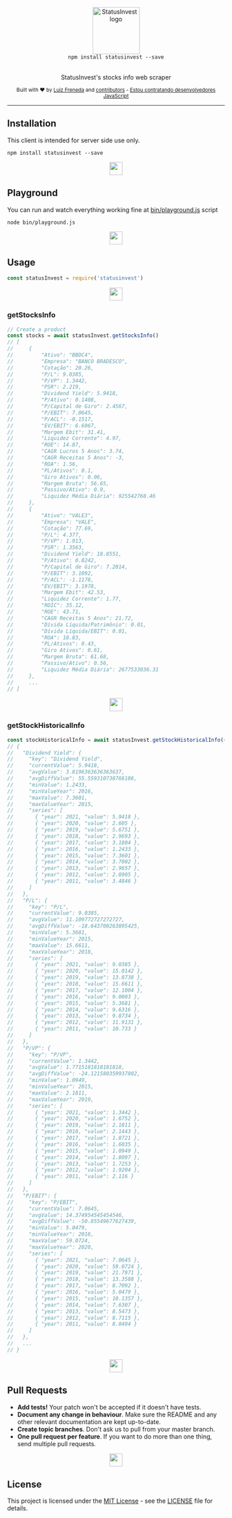 <div align="center">
  <img src=".github/static/logo.png" alt="StatusInvest logo" height="109px">
  <div><code>npm install statusinvest --save</code></div>
  <br>
  <p>
    StatusInvest's stocks info web scraper
  </p>
  <p>


  </p>
  <small>
    Built with ❤ by 
      <a href="https://github.com/lfreneda">Luiz Freneda</a> and
      <a href="https://github.com/lfreneda/statusinvest/graphs/contributors">contributors</a> - <a href="https://fieldcontrol.com.br/vaga-para-desenvolvedor.html?utm_source=github&utm_medium=opensource&utm_campaign=contaazul">Estou contratando desenvolvedores JavaScript</a>
  </small>
</div>

---

## Installation

This client is intended for server side use only.

```
npm install statusinvest --save
```

<div align="center">
  <img height="30px" src=".github/static/separator.png"/>
</div>

## Playground

You can run and watch everything working fine at [bin/playground.js](https://github.com/lfreneda/statusinvest/blob/master/bin/playground.js) script

```
node bin/playground.js
```

<div align="center">
  <img height="30px" src=".github/static/separator.png"/>
</div>

## Usage

```js
const statusInvest = require('statusinvest')
```

<div align="center">
  <img height="30px" src=".github/static/separator.png"/>
</div>

### getStocksInfo

```js
// Create a product
const stocks = await statusInvest.getStocksInfo()
// [
//     {
//         "Ativo": "BBDC4",
//         "Empresa": "BANCO BRADESCO",
//         "Cotação": 20.26,
//         "P/L": 9.0385,
//         "P/VP": 1.3442,
//         "PSR": 2.219,
//         "Dividend Yield": 5.9418,
//         "P/Ativo": 0.1408,
//         "P/Capital de Giro": 2.4567,
//         "P/EBIT": 7.0645,
//         "P/ACL": -0.1517,
//         "EV/EBIT": 6.6067,
//         "Margem Ebit": 31.41,
//         "Liquidez Corrente": 4.97,
//         "ROE": 14.87,
//         "CAGR Lucros 5 Anos": 3.74,
//         "CAGR Receitas 5 Anos": -3,
//         "ROA": 1.56,
//         "PL/Ativos": 0.1,
//         "Giro Ativos": 0.06,
//         "Margem Bruta": 56.65,
//         "Passivo/Ativo": 0.9,
//         "Liquidez Média Diária": 925542768.46
//     },
//     {
//         "Ativo": "VALE3",
//         "Empresa": "VALE",
//         "Cotação": 77.69,
//         "P/L": 4.377,
//         "P/VP": 1.913,
//         "PSR": 1.3563,
//         "Dividend Yield": 18.8551,
//         "P/Ativo": 0.8242,
//         "P/Capital de Giro": 7.2014,
//         "P/EBIT": 3.1892,
//         "P/ACL": -1.1178,
//         "EV/EBIT": 3.1978,
//         "Margem Ebit": 42.53,
//         "Liquidez Corrente": 1.77,
//         "ROIC": 35.12,
//         "ROE": 43.71,
//         "CAGR Receitas 5 Anos": 21.72,
//         "Dívida Líquida/Patrimônio": 0.01,
//         "Dívida Líquida/EBIT": 0.01,
//         "ROA": 18.83,
//         "PL/Ativos": 0.43,
//         "Giro Ativos": 0.61,
//         "Margem Bruta": 61.68,
//         "Passivo/Ativo": 0.56,
//         "Liquidez Média Diária": 2677533036.31
//     },
//     ...
// ]
```

<div align="center">
  <img height="30px" src=".github/static/separator.png"/>
</div>

### getStockHistoricalInfo

```js
const stockHistoricalInfo = await statusInvest.getStockHistoricalInfo({ ticker: 'BBDC4' })
// {
//   "Dividend Yield": {
//     "key": "Dividend Yield",
//     "currentValue": 5.9418,
//     "avgValue": 3.8196363636363637,
//     "avgDiffValue": 55.559310738766186,
//     "minValue": 1.2433,
//     "minValueYear": 2016,
//     "maxValue": 7.3601,
//     "maxValueYear": 2015,
//     "series": [
//       { "year": 2021, "value": 5.9418 },
//       { "year": 2020, "value": 2.605 },
//       { "year": 2019, "value": 5.6751 },
//       { "year": 2018, "value": 2.9693 },
//       { "year": 2017, "value": 3.1804 },
//       { "year": 2016, "value": 1.2433 },
//       { "year": 2015, "value": 7.3601 },
//       { "year": 2014, "value": 3.7002 },
//       { "year": 2013, "value": 2.9657 },
//       { "year": 2012, "value": 2.8905 },
//       { "year": 2011, "value": 3.4846 }
//     ]
//   },
//   "P/L": {
//     "key": "P/L",
//     "currentValue": 9.0385,
//     "avgValue": 11.109772727272727,
//     "avgDiffValue": -18.643700263895425,
//     "minValue": 5.3681,
//     "minValueYear": 2015,
//     "maxValue": 15.6611,
//     "maxValueYear": 2018,
//     "series": [
//       { "year": 2021, "value": 9.0385 },
//       { "year": 2020, "value": 15.0142 },
//       { "year": 2019, "value": 13.8738 },
//       { "year": 2018, "value": 15.6611 },
//       { "year": 2017, "value": 12.1004 },
//       { "year": 2016, "value": 9.0003 },
//       { "year": 2015, "value": 5.3681 },
//       { "year": 2014, "value": 9.6316 },
//       { "year": 2013, "value": 9.8734 },
//       { "year": 2012, "value": 11.9131 },
//       { "year": 2011, "value": 10.733 }
//     ]
//   },
//   "P/VP": {
//     "key": "P/VP",
//     "currentValue": 1.3442,
//     "avgValue": 1.7715181818181818,
//     "avgDiffValue": -24.121580359937802,
//     "minValue": 1.0949,
//     "minValueYear": 2015,
//     "maxValue": 2.1811,
//     "maxValueYear": 2019,
//     "series": [
//       { "year": 2021, "value": 1.3442 },
//       { "year": 2020, "value": 1.6752 },
//       { "year": 2019, "value": 2.1811 },
//       { "year": 2018, "value": 2.1443 },
//       { "year": 2017, "value": 1.8721 },
//       { "year": 2016, "value": 1.6035 },
//       { "year": 2015, "value": 1.0949 },
//       { "year": 2014, "value": 1.8097 },
//       { "year": 2013, "value": 1.7253 },
//       { "year": 2012, "value": 1.9204 },
//       { "year": 2011, "value": 2.116 }
//     ]
//   },
//   "P/EBIT": {
//     "key": "P/EBIT",
//     "currentValue": 7.0645,
//     "avgValue": 14.374954545454546,
//     "avgDiffValue": -50.85549677627439,
//     "minValue": 5.0479,
//     "minValueYear": 2016,
//     "maxValue": 59.0724,
//     "maxValueYear": 2020,
//     "series": [
//       { "year": 2021, "value": 7.0645 },
//       { "year": 2020, "value": 59.0724 },
//       { "year": 2019, "value": 21.7971 },
//       { "year": 2018, "value": 13.3588 },
//       { "year": 2017, "value": 8.7092 },
//       { "year": 2016, "value": 5.0479 },
//       { "year": 2015, "value": 10.1357 },
//       { "year": 2014, "value": 7.6307 },
//       { "year": 2013, "value": 8.5473 },
//       { "year": 2012, "value": 8.7115 },
//       { "year": 2011, "value": 8.0494 }
//     ]
//   },
//   ...
// }
```

<div align="center">
  <img height="30px" src=".github/static/separator.png"/>
</div>

## Pull Requests

- **Add tests!** Your patch won't be accepted if it doesn't have tests.
- **Document any change in behaviour**. Make sure the README and any other
  relevant documentation are kept up-to-date.
- **Create topic branches**. Don't ask us to pull from your master branch.
- **One pull request per feature**. If you want to do more than one thing, send
  multiple pull requests.

<div align="center">
  <img height="30px" src=".github/static/separator.png"/>
</div>

## License

This project is licensed under the [MIT License](https://opensource.org/licenses/MIT) - see the [LICENSE](LICENSE) file for details.

<div align="center">
  <br/>
  <br/>
  <br/>
  <br/>
</div>